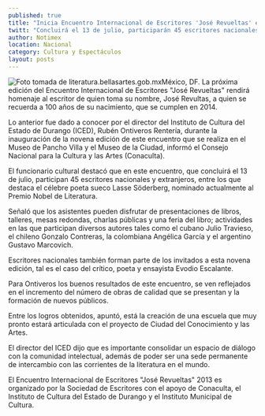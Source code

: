 ```yaml
---
published: true
title: "Inicia Encuentro Internacional de Escritores 'José Revueltas' en Durango"
twitt: "Concluirá el 13 de julio, participarán 45 escritores nacionales y extranjeros entre los que destaca el célebre poeta sueco Lasse Söderberg, nominado actualmente al Premio Nobel de Literatura."
author: Notimex
location: Nacional
category: Cultura y Espectáculos
layout: posts
---
```


![Foto tomada de literatura.bellasartes.gob.mx](http://i.imgur.com/feBDpptm.jpg)México, DF. La próxima edición del Encuentro Internacional de Escritores "José Revueltas" rendirá homenaje al escritor de quien toma su nombre, José Revultas, a quien se recuerda a 100 años de su nacimiento, que se cumplen en 2014.

Lo anterior fue dado a conocer por el director del Instituto de Cultura del Estado de Durango (ICED), Rubén Ontiveros Rentería, durante la inauguración de la novena edición de este encuentro que se realiza en el Museo de Pancho Villa y el Museo de la Ciudad, informó el Consejo Nacional para la Cultura y las Artes (Conaculta).

El funcionario cultural destacó que en este encuentro, que concluirá el 13 de julio, participan 45 escritores nacionales y extranjeros, entre los que destaca el célebre poeta sueco Lasse Söderberg, nominado actualmente al Premio Nobel de Literatura.

Señaló que los asistentes pueden disfrutar de presentaciones de libros, talleres, mesas redondas, charlas públicas y una feria del libro; actividades en las que participan diversos autores tales como el cubano Julio Travieso, el chileno Gonzalo Contreras, la colombiana Angélica García y el argentino Gustavo Marcovich.

Escritores nacionales también forman parte de los invitados a esta novena edición, tal es el caso del crítico, poeta y ensayista Evodio Escalante.

Para Ontiveros los buenos resultados de este encuentro, se ven reflejados en el incremento del número de obras de calidad que se presentan y la formación de nuevos públicos.

Entre los logros obtenidos, apuntó, está la creación de una escuela que muy pronto estará articulada con el proyecto de Ciudad del Conocimiento y las Artes.

El director del ICED dijo que es importante consolidar un espacio de diálogo con la comunidad intelectual, además de poder ser una sede permanente de intercambio con las corrientes de la literatura en el mundo.

El Encuentro Internacional de Escritores "José Revueltas" 2013 es organizado por la Sociedad de Escritores con el apoyo de Conaculta, el Instituto de Cultura del Estado de Durango y el Instituto Municipal de Cultura.
